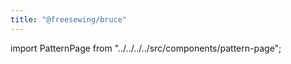 ```yaml
---
title: "@freesewing/bruce"
---
```


import PatternPage from "../../../../src/components/pattern-page";

<PatternPage pattern="bruce" />